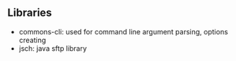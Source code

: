 ## Libraries
- commons-cli: used for command line argument parsing, options creating
- jsch: java sftp library 
